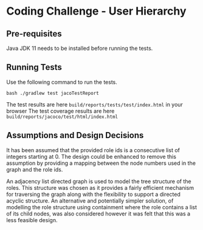 # Coding Challenge - User Hierarchy

## Pre-requisites

Java JDK 11 needs to be installed before running the tests.

## Running Tests

Use the following command to run the tests.

```bash ./gradlew test jacoTestReport```

The test results are here ```build/reports/tests/test/index.html``` in your browser
The test coverage results are here ```build/reports/jacoco/test/html/index.html```

## Assumptions and Design Decisions
It has been assumed that the provided role ids is a consecutive list of integers starting at 0. The design could
be enhanced to remove this assumption by providing a mapping between the node numbers used
in the graph and the role ids.

An adjacency list directed graph is used to model the tree structure of the roles. This structure was chosen as
it provides a fairly efficient mechanism for traversing the graph along with the flexibility to support a directed
acyclic structure. An alternative and potentially simpler solution, of modelling the role structure using 
containment where the role contains a list of its child nodes, was also considered however it was felt that this
was a less feasible design.